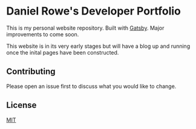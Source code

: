 # Daniel Rowe's Developer Portfolio

This is my personal website repository. Built with [Gatsby](https://github.com/gatsbyjs/gatsby). Major improvements to come soon.

This website is in its very early stages but will have a blog up and running once the inital pages have been constructed.

## Contributing

Please open an issue first to discuss what you would like to change.

## License

[MIT](https://choosealicense.com/licenses/mit/)
